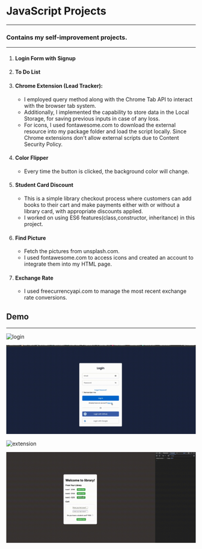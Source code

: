 # JavaScript Projects
* * *
### Contains my self-improvement projects.
* * *
1. #### Login Form with Signup
2. #### To Do List
3. #### Chrome Extension (Lead Tracker):
    * I employed query method along with the Chrome Tab API to interact with the browser tab system. 
    * Additionally, I implemented the capability to store data in the Local Storage, for saving previous inputs in case of any loss. 
    * For icons, I used fontawesome.com to download the external resource into my package folder and load the script locally. Since Chrome extensions don't allow external scripts due to Content Security Policy. 
4. #### Color Flipper
    * Every time the button is clicked, the background color will change.
5. #### Student Card Discount
    * This is a simple library checkout process where customers can add books to their cart and make payments either with or without a library card, with appropriate discounts applied.
    * I worked on using ES6 features(class,constructor, inheritance) in this project.
6. #### Find Picture
    * Fetch the pictures from unsplash.com.
    * I used fontawesome.com to access icons and created an account to integrate them into my HTML page.
7. #### Exchange Rate
    * I used freecurrencyapi.com to manage the most recent exchange rate conversions.
## Demo
* * *

![login](img/practice-list.gif)

![todolist](img/login.gif)

![extension](img/extension.gif)

![student](img/studentDiscount.gif)